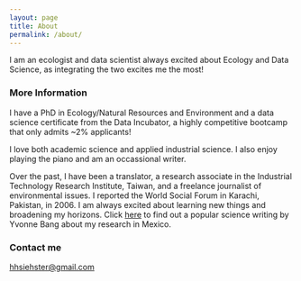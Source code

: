 ```yaml
---
layout: page
title: About
permalink: /about/
---
```


I am an ecologist and data scientist always excited about Ecology and Data Science, as integrating the two excites me the most! 

### More Information

I have a PhD in Ecology/Natural Resources and Environment and a data science certificate from the Data Incubator, a highly competitive bootcamp that only admits ~2% applicants! 

I love both academic science and applied industrial science. I also enjoy playing the piano and am an occassional writer. 

Over the past, I have been a translator, a research associate in the Industrial Technology Research Institute, Taiwan, and a freelance journalist of environmental issues. I reported the World Social Forum in Karachi, Pakistan, in 2006. I am always excited about learning new things and broadening my horizons. Click [here](http://nautil.us/blog/the-beetle-that-eavesdrops-on-an-ants-secret-language) to find out a popular science writing by Yvonne Bang about my research in Mexico. 

### Contact me

[hhsiehster@gmail.com](mailto:email@domain.com)
